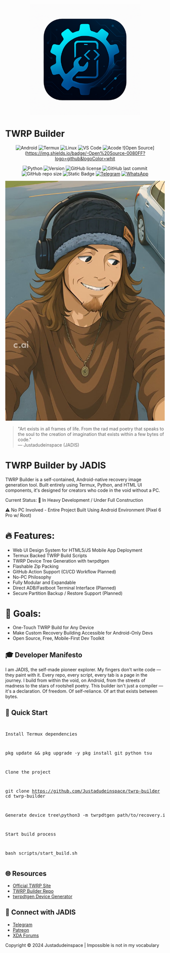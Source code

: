 
<p align="center">
  <img src="app/src/main/res/mipmap-anydpi-v26/ic_launcher.png" alt="~JADIS" width="350"/>
</p>

# TWRP Builder

<div align="center">



![Android](https://img.shields.io/badge/-Android-3DDC84?logo=android&logoColor=white)
![Termux](https://img.shields.io/badge/-Termux-000000?logo=gnu-bash&logoColor=white)
![Linux](https://img.shields.io/badge/-Linux-FCC624?logo=linux&logoColor=black)
![VS Code](https://img.shields.io/badge/-VS%20Code-007ACC?logo=visual-studio-code&logoColor=white)
![Acode](https://img.shields.io/badge/-Acode-1A73E8?logo=google-play&logoColor=white)
![Open Source](https://img.shields.io/badge/-Open%20Source-0080FF?logo=github&logoColor=whit

![Python](https://img.shields.io/badge/Python-3.8+-blue?logo=python&logoColor=white)
![Version](https://img.shields.io/badge/version-1.5.0-blue)
![GitHub license](https://img.shields.io/github/license/Justadudeinspace/twrp-builder)
![GitHub last commit](https://img.shields.io/github/last-commit/Justadudeinspace/twrp-builder)
![GitHub repo size](https://img.shields.io/github/repo-size/Justadudeinspace/twrp-builder)
![Static Badge](https://img.shields.io/badge/Contact_By-Email-red?style=flat&logoSize=auto&color=black&cacheSeconds=3800&link=justadudeinspace4244%40hotmsil.com)
[![Telegram](https://img.shields.io/badge/Telegram-Join%20Chat-2CA5E0?logo=telegram)](https://t.me/Justadudeinspace)
[![WhatsApp](https://img.shields.io/badge/WhatsApp-Join%20Channel-25D366?logo=whatsapp&logoColor=white)](https://whatsapp.com/channel/0029Vb6Ps5W7oQhlQSkw7a21)

</div>

</head>
<body class="p-6">
  <div class="max-w-4xl mx-auto">
    <img src="assets/jadis_signature_still.png" alt="JADIS Signature" class="banner-img mx-auto mb-6">
    <blockquote class="italic text-center text-lg mb-10">
      "Art exists in all frames of life. From the rad mad poetry that speaks to the soul to the creation of imagination that exists within a few bytes of code."<br/>
      &mdash; Justadudeinspace (JADIS)
    </blockquote><h1 class="text-3xl font-bold mb-4">TWRP Builder by JADIS</h1>
<p class="mb-6">TWRP Builder is a self-contained, Android-native recovery image generation tool. Built entirely using Termux, Python, and HTML UI components, it's designed for creators who code in the void without a PC.</p>

Current Status: 🧠 In Heavy Development / Under Full Construction 

⚠️ No PC Involved - Entire Project Built Using Android Environment (Pixel 6 Pro w/ Root)

# 🔥 Features:
- Web UI Design System for HTML5/JS Mobile App Deployment
- Termux Backed TWRP Build Scripts
- TWRP Device Tree Generation with twrpdtgen
- Flashable Zip Packing
- GitHub Action Support (CI/CD Workflow Planned)
- No-PC Philosophy
- Fully Modular and Expandable
- Direct ADB/Fastboot Terminal Interface (Planned)
- Secure Partition Backup / Restore Support (Planned)

# 🎯 Goals:
- One-Touch TWRP Build for Any Device
- Make Custom Recovery Building Accessible for Android-Only Devs
- Open Source, Free, Mobile-First Dev Toolkit


<h2 class="text-2xl font-semibold mt-8 mb-2">🎓 Developer Manifesto</h2>
<p class="mb-6">
  I am JADIS, the self-made pioneer explorer. My fingers don't write code — they paint with it. Every repo, every script, every tab is a page in the journey.
  I build from within the void, on Android, from the streets of madness to the stars of rootshell poetry. This builder isn't just a compiler — it's a declaration.
  Of freedom. Of self-reliance. Of art that exists between bytes.
</p>

<h2 class="text-2xl font-semibold mt-8 mb-2">🚀 Quick Start</h2>
<pre class="bg-black text-[#0ff] p-4 rounded mb-6 whitespace-pre-wrap">

Install Termux dependencies

pkg update && pkg upgrade -y pkg install git python tsu

Clone the project

git clone https://github.com/Justadudeinspace/twrp-builder cd twrp-builder

Generate device tree\python3 -m twrpdtgen path/to/recovery.img

Start build process

bash scripts/start_build.sh </pre>

<h2 class="text-2xl font-semibold mt-8 mb-2">🌐 Resources</h2>
<ul class="list-disc pl-6">
  <li><a href="https://twrp.me/">Official TWRP Site</a></li>
  <li><a href="https://github.com/Justadudeinspace/twrp-builder">TWRP Builder Repo</a></li>
  <li><a href="https://github.com/twrpdtgen/twrpdtgen">twrpdtgen Device Generator</a></li>
</ul>

<h2 class="text-2xl font-semibold mt-8 mb-2">💬 Connect with JADIS</h2>
<ul class="list-disc pl-6">
  <li><a href="https://t.me/Justadudeinspace">Telegram</a></li>
  <li><a href="https://patreon.com/Justadudeinspace">Patreon</a></li>
  <li><a href="https://xdaforums.com/m/justadudeinspace.12852395/">XDA Forums</a></li>
</ul>

<footer class="mt-10 pt-6 border-t border-cyan-400 text-center text-sm">
  Copyright &copy; 2024 Justadudeinspace | Impossible is not in my vocabulary
</footer>

  </div>
</body>
</html>
